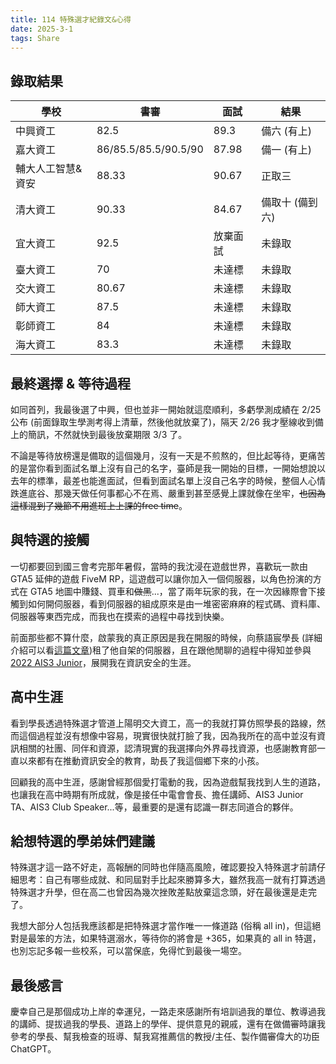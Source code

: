 ```yaml
---
title: 114 特殊選才紀錄文&心得
date: 2025-3-1
tags: Share
---
```


## 錄取結果

| 學校 | 書審 | 面試 | 結果 |
| -------- | -------- | -------- | -------- |
| 中興資工  | 82.5   | 89.3      | 備六 (有上) |
| 嘉大資工  | 86/85.5/85.5/90.5/90 | 87.98 | 備一 (有上) |
| 輔大人工智慧&資安 | 88.33 | 90.67 | 正取三 |
| 清大資工  | 90.33  | 84.67     | 備取十 (備到六) |
| 宜大資工  | 92.5   | 放棄面試   | 未錄取      |
| 臺大資工  | 70     | 未達標     | 未錄取      |
| 交大資工  | 80.67  | 未達標     | 未錄取      |
| 師大資工  | 87.5   | 未達標     | 未錄取      |
| 彰師資工  | 84     | 未達標     | 未錄取      |
| 海大資工  | 83.3   | 未達標     | 未錄取      |


## 最終選擇 & 等待過程
如同首列，我最後選了中興，但也並非一開始就這麼順利，多虧學測成績在 2/25 公布 (前面錄取生學測考得上清華，然後他就放棄了)，隔天 2/26 我才壓線收到備上的簡訊，不然就快到最後放棄期限 3/3 了。

不論是等待放榜還是備取的這個幾月，沒有一天是不煎熬的，但比起等待，更痛苦的是當你看到面試名單上沒有自己的名字，臺師是我一開始的目標，一開始想說以去年的標準，最差也能進面試，但看到面試名單上沒自己名字的時候，整個人心情跌進底谷、那幾天做任何事都心不在焉、嚴重到甚至感覺上課就像在坐牢，~~也因為這樣混到了幾節不用進班上上課的free time~~。


## 與特選的接觸
一切都要回到國三會考完那年暑假，當時的我沈浸在遊戲世界，喜歡玩一款由 GTA5 延伸的遊戲 FiveM RP，這遊戲可以讓你加入一個伺服器，以角色扮演的方式在 GTA5 地圖中賺錢、買車和~~做黑~~...，當了兩年玩家的我，在一次因緣際會下接觸到如何開伺服器，看到伺服器的組成原來是由一堆密密麻麻的程式碼、資料庫、伺服器等東西完成，而我也在摸索的過程中尋找到快樂。

前面那些都不算什麼，啟蒙我的真正原因是我在開服的時候，向蔡語宸學長 (詳細介紹可以看[這篇文章](https://www.cna.com.tw/news/ahel/202312070141.aspx))租了他自架的伺服器，且在跟他閒聊的過程中得知並參與 [2022 AIS3 Junior](https://ais3.org/junior/junior2022)，展開我在資訊安全的生涯。


## 高中生涯
看到學長透過特殊選才管道上陽明交大資工，高一的我就打算仿照學長的路線，然而這個過程並沒有想像中容易，現實很快就打臉了我，因為我所在的高中並沒有資訊相關的社團、同伴和資源，認清現實的我選擇向外界尋找資源，也感謝教育部一直以來都有在推動資訊安全的教育，助長了我這個鄉下來的小孩。

回顧我的高中生涯，感謝曾經那個愛打電動的我，因為遊戲幫我找到人生的道路，也讓我在高中時期有所成就，像是接任中電會會長、擔任講師、AIS3 Junior TA、AIS3 Club Speaker...等，最重要的是還有認識一群志同道合的夥伴。


## 給想特選的學弟妹們建議
特殊選才這一路不好走，高報酬的同時也伴隨高風險，確認要投入特殊選才前請仔細思考：自己有哪些成就、和同屆對手比起來勝算多大，雖然我高一就有打算透過特殊選才升學，但在高二也曾因為幾次挫敗差點放棄這念頭，好在最後還是走完了。

我想大部分人包括我應該都是把特殊選才當作唯一一條道路 (俗稱 all in)，但這絕對是最笨的方法，如果特選溺水，等待你的將會是 +365，如果真的 all in 特選，也別忘記多報一些校系，可以當保底，免得忙到最後一場空。


## 最後感言
慶幸自己是那個成功上岸的幸運兒，一路走來感謝所有培訓過我的單位、教導過我的講師、提拔過我的學長、道路上的學伴、提供意見的親戚，還有在做備審時讓我參考的學長、幫我檢查的班導、幫我寫推薦信的教授/主任、製作備審偉大的功臣 ChatGPT。